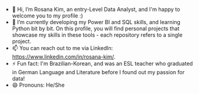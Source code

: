- 👋 Hi, I’m Rosana Kim, an entry-Level Data Analyst, and I'm happy to welcome you to my profile :)
- 🌱 I’m currently developing my Power BI and SQL skills, and learning Python bit by bit. On this profile, you will find personal projects that showcase my skills in these tools - each repository refers to a single project.
- 📫 You can reach out to me via LinkedIn: https://www.linkedin.com/in/rosana-kim/.
- ⚡ Fun fact: I'm Brazilian-Korean, and was an ESL teacher who graduated in German Language and Literature before I found out my passion for data!
- 😄 Pronouns: He/She

<!---
kimrosana/kimrosana is a ✨ special ✨ repository because its `README.md` (this file) appears on your GitHub profile.
You can click the Preview link to take a look at your changes.
--->
